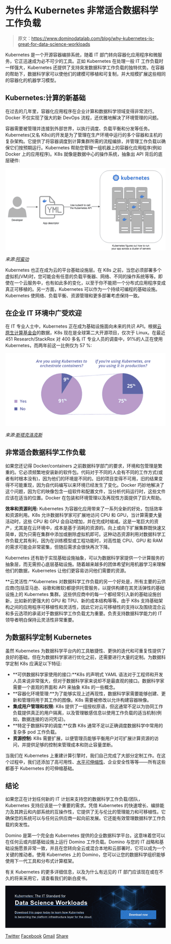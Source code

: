 # 为什么 Kubernetes 非常适合数据科学工作负载

> 原文：<https://www.dominodatalab.com/blog/why-kubernetes-is-great-for-data-science-workloads>

Kubernetes 是一个开源容器编排系统，随着 IT 部门转向容器化应用程序和微服务，它正迅速成为必不可少的工具。正如 Kubernetes 在处理一般 IT 工作负载时一样强大，Kubernetes 还提供了支持突发数据科学工作负载的独特优势。在容器的帮助下，数据科学家可以使他们的建模可移植和可复制，并大规模扩展这些相同的容器化的机器学习模型。

## Kubernetes:计算的新基础

在过去的几年里，容器化应用程序在企业计算和数据科学领域变得非常流行。Docker 不仅实现了强大的新 DevOps 流程，还优雅地解决了环境管理的问题。

容器需要被管理并连接到外部世界，以执行调度、负载平衡和分发等任务。Kubernetes(又名 K8s)的开发是为了管理在生产环境中运行的多个容器和主机的复杂架构。它提供了将容器调度到计算集群所需的流程编排，并管理工作负载以确保它们按预期运行。Kubernetes 帮助您管理一组机器上的容器化应用程序(例如 Docker 上的应用程序)。K8s 就像是数据中心的操作系统，抽象出 API 背后的底层硬件:

![Kubernetes diagram outlining the relationship between developer and container](img/cc1289b1a62fbde3e3a2957fda80e071.png)

*来源:[阿蛮功](https://gruntwork.io/static/guides/kubernetes/how-to-deploy-production-grade-kubernetes-cluster-aws/#what-is-kubernetes)*

Kubernetes 也正在成为云的平台基础设施层。在 K8s 之前，当您必须部署多个虚拟机(VM)时，您可能会有任意的负载平衡器、网络、不同的操作系统等等。即使在一个云服务中，也有如此多的变化，以至于你不能把一个分布式应用程序变成真正可移植的。另一方面，Kubernetes 可以作为一个持续可编程的基础设施。Kubernetes 使网络、负载平衡、资源管理和更多部署考虑保持一致。

## 在企业 IT 环境中广受欢迎

在 IT 专业人士中，Kubernetes 正在成为基础设施面向未来的共识 API。根据[云原生计算基金会](https://www.cncf.io/blog/2018/03/06/kubernetes-first-cncf-project-graduate/)的数据，K8s 现在是全球第二大开源项目，仅次于 Linux。在最近 451 Research/StackRox 对 400 多名 IT 专业人员的调查中，91%的人正在使用 Kubernetes，而两年前这一比例仅为 57 %:

![Pie chart outlining use of kubernetes for containers](img/2740dac4171580cf6a464b4b62a07edd.png)

*来源:[斯塔克洛克斯](https://www.stackrox.com/kubernetes-adoption-security-and-market-share-for-containers/)*

## 非常适合数据科学工作负载

如果您还记得 Docker/containers 之前数据科学部门的要求，环境和包管理是繁重的。它必须频繁地安装新的软件包。代码对于不同的人会有不同的工作方式(或者有时根本没有)，因为他们的环境是不同的。旧的项目变得不可用，旧的结果变得不可能重现，因为自代码编写以来环境已经发生了变化。Docker 巧妙地解决了这个问题，因为它的映像包含一组软件和配置文件，当分析代码运行时，这些文件应该在适当的位置。Docker 在包装和环境管理以及再现性方面提供了巨大帮助。

**效率和资源利用:** Kubernetes 为容器化应用带来了一系列全新的好处，包括效率和资源利用。K8s 允许数据科学家可扩展地访问 CPU 和 GPU，当计算需要大量活动时，这些 CPU 和 GPU 会自动增加，并在完成时缩减。这是一笔巨大的资产，尤其是在云环境中，成本是基于消耗的资源的。向上或向下扩展集群既快速又简单，因为只需在集群中添加或删除虚拟机即可。这种动态资源利用对数据科学工作负载尤其有利，因为在训练模型或工程功能时，对高性能 CPU、GPU 和 RAM 的需求可能会非常密集，但随后需求会很快再次下降。

Kubernetes 还有助于实现基础设施抽象，可以为数据科学家提供一个计算服务的抽象层，而无需担心底层基础设施。随着越来越多的团体希望利用机器学习来理解他们的数据，Kubernetes 让他们更容易访问他们需要的资源。

**云灵活性:**Kubernetes 对数据科学工作负载的另一个好处是，所有主要的云供应商(包括亚马逊、谷歌和微软)都提供托管服务，以提供构建在其灵活弹性的基础设施上的 Kubernetes 集群。这些供应商中的每一个都经常引入新的基础设施创新，比如新的更强大的 GPU 和 TPU、新的成本结构等等。由于 K8s 支持基础架构之间的应用程序可移植性和灵活性，因此它对云可移植性的支持以及围绕混合云和多云选项的承诺对于数据科学工作负载尤为重要。负责支持数据科学能力的 IT 领导者明白保持云灵活性非常重要。

## 为数据科学定制 Kubernetes

虽然 Kubernetes 为数据科学平台内的工具敏捷性、更快的迭代和可重复性提供了良好的基础，但在为数据科学家进行优化之前，还需要进行大量的定制。为数据科学定制 K8s 应满足以下特征:

*   **可供数据科学家使用的接口:**K8s 的声明式 YAML 语法对于工程师和开发人员来说非常强大，但对于数据科学家来说却不是最直观的接口。数据科学家需要一个直观的界面和 API 来抽象 K8s 的一些概念。
*   **容器化环境管理:**为了能够实现上述再现性，数据科学家需要能够创建、更新和管理将用于其工作的图像。K8s 需要被修改以允许构建容器映像。
*   **集成用户管理和权限:** K8s 提供了一组授权原语，但这通常不足以为协同工作负载提供真正的用户隔离，以及管理敏感信息以使用工作负载的适当机制(例如，数据连接的访问凭证)。
*   **特定于数据科学的调度:**仅靠 K8s 通常不足以正确调度数据科学中常用的复杂多 pod 工作负载。
*   **资源控制:** K8s 需要扩展，以便管理员能够平衡用户对可扩展计算资源的访问，并提供足够的控制来管理成本和防止容量垄断。

当我们在 Kubernetes 上重建计算引擎时，我们自己完成了大部分定制工作。在这个过程中，我们还添加了高可用性、[水平可伸缩性](https://blog.dominodatalab.com/horizontal-scaling-parallel-experimentation)、企业安全性等等——所有这些都基于 Kubernetes 的可伸缩基础。

## 结论

如果您正在计划任何新的 IT 计划来支持您的数据科学工作负载/团队，Kubernetes 支持应该是一个重要的需求。凭借 Kubernetes 的快速增长、编排能力及其跨云和内部系统的互操作性，它提供了无与伦比的管理能力和可移植性。它确保您的系统可以与任何云供应商一起向前发展。它还能有效管理数据科学工作负载的突发性。

Domino 是第一个完全由 Kubernetes 提供的企业数据科学平台。这意味着您可以在任何云或内部基础设施上运行 Domino 工作负载。Domino 与您的 IT 战略和基础设施愿景非常一致，并且在您转向全云或混合本地和云部署时，它可以成为一个关键的推动者。使用 Kubernetes 上的 Domino，您可以让您的数据科学组织能够使用下一代工具和分布式计算框架。

有关 Kubernetes 的更多详细信息，以及为什么有远见的 IT 部门应该现在或在不久的将来采用它，请查看我们的新白皮书。

[![Kubernetes: The IT Standard for  Data Science Workloads  Download this paper today to learn how Kubernetes is becoming the platform infrastructure layer for the cloud. Download now](img/aab79db9c5bd99166f1586aa5980b9a9.png)](https://cta-redirect.hubspot.com/cta/redirect/6816846/4c6263b9-de06-42c0-9f9f-8a4379a27231) 

[Twitter](/#twitter) [Facebook](/#facebook) [Gmail](/#google_gmail) [Share](https://www.addtoany.com/share#url=https%3A%2F%2Fwww.dominodatalab.com%2Fblog%2Fwhy-kubernetes-is-great-for-data-science-workloads%2F&title=Why%20Kubernetes%20is%20Great%20for%20Data%20Science%20Workloads)